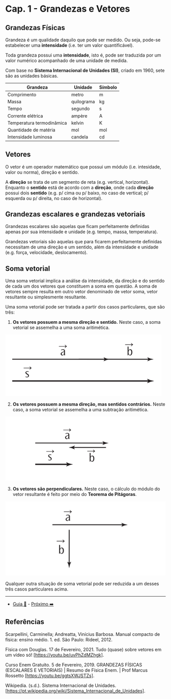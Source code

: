 # Cap. 1 - Grandezas e Vetores

## Grandezas Físicas

Grandeza é um qualidade daquilo que pode ser medido. Ou seja, pode-se estabelecer uma **intensidade** (i.e. ter um valor quantificável).

Toda grandeza possui uma **intensidade**, isto é, pode ser traduzida por um valor numérico acompanhado de uma unidade de medida.

Com base no **Sistema Internacional de Unidades (SI)**, criado em 1960, sete são as unidades básicas.

| Grandeza                  | Unidade    | Símbolo |
| ------------------------- | ---------- | ------- |
| Comprimento               | metro      | m       |
| Massa                     | quilograma | kg      |
| Tempo                     | segundo    | s       |
| Corrente elétrica         | ampère     | A       |
| Temperatura termodinâmica | kelvin     | K       |
| Quantidade de matéria     | mol        | mol     |
| Intensidade luminosa      | candela    | cd      |

## Vetores

O vetor é um operador matemático que possui um módulo (i.e. intesidade, valor ou norma), direção e sentido.

A **direção** se trata de um segmento de reta (e.g. vertical, horizontal). Enquanto o **sentido** está de acordo com a **direção**, onde cada **direção** possui dois **sentido** (e.g. p/ cima ou p/ baixo, no caso de vertical; p/ esquerda ou p/ direita, no caso de horizontal).

## Grandezas escalares e grandezas vetoriais

Grandezas escalares são aquelas que ficam perfeitamente definidas apenas por sua intensidade e unidade (e.g. tempo, massa, temperatura).

Grandezas vetoriais são aquelas que para ficarem perfeitamente definidas necessitam de uma direção e um sentido, além da intensidade e unidade (e.g. força, velocidade, deslocamento).

## Soma vetorial

Uma soma vetorial implica a análise da intensidade, da direção e do sentido de cada um dos vetores que constituem a soma em questão. A soma de vetores sempre resulta em outro vetor denominado de vetor soma, vetor resultante ou simplesmente resultante.

Uma soma vetorial pode ser tratada a partir dos casos particulares, que são três:

1. **Os vetores possuem a mesma direção e sentido.** Neste caso, a soma vetorial se assemelha a uma soma aritimética.

![Caso 1 Soma de Vetorial](https://github.com/hananitallyson/meus-estudos/blob/main/fisica/img/caso-1-soma-vetorial.png)

2. **Os vetores possuem a mesma direção, mas sentidos contrários.** Neste caso, a soma vetorial se assemelha a uma subtração aritimética.

![Caso 2 Soma de Vetorial](https://github.com/hananitallyson/meus-estudos/blob/main/fisica/img/caso-2-soma-vetorial.png)

3. **Os vetores são perpendiculares.** Neste caso, o cálculo do módulo do vetor resultante é feito por meio do **Teorema de Pitágoras**.

![Caso 3 Soma de Vetorial](https://github.com/hananitallyson/meus-estudos/blob/main/fisica/img/caso-3-soma-vetorial.png)

Qualquer outra situação de soma vetorial pode ser reduzida a um desses três casos particulares acima.

---

- [Guia 📝](../guia-de-fisica.md) - [Próximo ➡️](1-grandezas-e-vetores.md)

## Referências

Scarpellini, Carminella; Andreatta, Vinícius Barbosa. Manual compacto de física: ensino médio. 1. ed. São Paulo: Rideel, 2012.

Física com Douglas. 17 de Fevereiro, 2021. Tudo (quase) sobre vetores em um vídeo só! [https://youtu.be/uvPhZdMZhgk].

Curso Enem Gratuito. 5 de Fevereiro, 2019. GRANDEZAS FÍSICAS (ESCALARES E VETORIAIS) | Resumo de Física Enem. | Prof Marcus Rossetto [https://youtu.be/ggtsXWJSTZs].

Wikipedia. (s.d.). Sistema Internacional de Unidades. [https://pt.wikipedia.org/wiki/Sistema_Internacional_de_Unidades].
